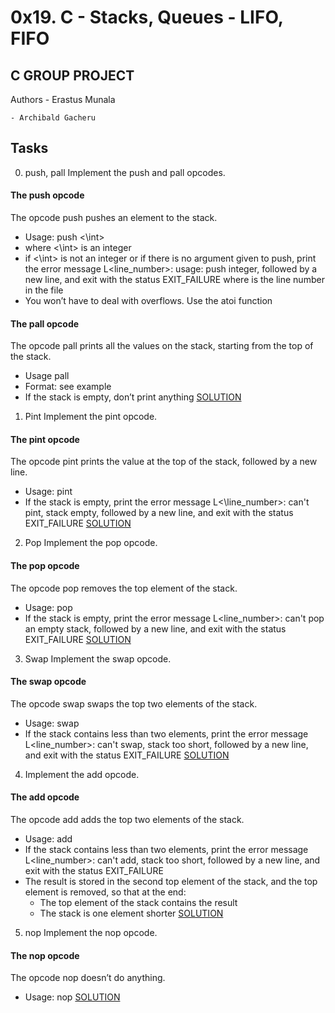 
# 0x19. C - Stacks, Queues - LIFO, FIFO

## C GROUP PROJECT




Authors - Erastus Munala


	- Archibald Gacheru
## Tasks
0. push, pall
Implement the push and pall opcodes.

#### The push opcode

The opcode push pushes an element to the stack.

* Usage: push <\int>
* where <\int> is an integer
* if <\int> is not an integer or if there is no argument given to push, print the error message L<line_number>: usage: push integer, followed by a new line, and exit with the status EXIT_FAILURE
where is the line number in the file
* You won’t have to deal with overflows. Use the atoi function
#### The pall opcode

The opcode pall prints all the values on the stack, starting from the top of the stack.

* Usage pall
* Format: see example
* If the stack is empty, don’t print anything
[SOLUTION]()

1. Pint
Implement the pint opcode.

#### The pint opcode

The opcode pint prints the value at the top of the stack, followed by a new line.

* Usage: pint
* If the stack is empty, print the error message L<\line_number>: can't pint, stack empty, followed by a new line, and exit with the status EXIT_FAILURE
[SOLUTION]()

2. Pop
Implement the pop opcode.

#### The pop opcode

The opcode pop removes the top element of the stack.

* Usage: pop
* If the stack is empty, print the error message L<line_number>: can't pop an empty stack, followed by a new line, and exit with the status EXIT_FAILURE
[SOLUTION]()

3. Swap
Implement the swap opcode.

#### The swap opcode

The opcode swap swaps the top two elements of the stack.

* Usage: swap
* If the stack contains less than two elements, print the error message L<line_number>: can't swap, stack too short, followed by a new line, and exit with the status EXIT_FAILURE
[SOLUTION]()

4. Implement the add opcode.

#### The add opcode

The opcode add adds the top two elements of the stack.

* Usage: add
* If the stack contains less than two elements, print the error message L<line_number>: can't add, stack too short, followed by a new line, and exit with the status EXIT_FAILURE
* The result is stored in the second top element of the stack, and the top element is removed, so that at the end:
	* The top element of the stack contains the result
	* The stack is one element shorter
[SOLUTION]()

5. nop
Implement the nop opcode.

#### The nop opcode

The opcode nop doesn’t do anything.

* Usage: nop
[SOLUTION]()
